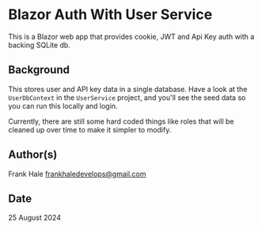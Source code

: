 # Blazor Auth With User Service

This is a Blazor web app that provides cookie, JWT and Api Key auth with a backing SQLite db.

## Background

This stores user and API key data in a single database. Have a look at the `UserDbContext`
in the `UserService` project, and you'll see the seed data so you can run this locally and login.

Currently, there are still some hard coded things like roles that will be cleaned up over time to 
make it simpler to modify.

## Author(s)

Frank Hale <frankhaledevelops@gmail.com>

## Date

25 August 2024
